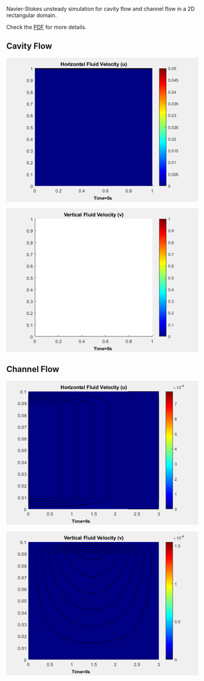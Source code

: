 
Navier-Stokes unsteady simulation for cavity flow and channel flow in a 2D rectangular domain.


Check the [PDF](https://github.com/auralius/numerical-methods-with-matlab/blob/main/numerical_methods_for_complex_systems.pdf) for more details.


Cavity Flow  
-----------


![alt text](https://github.com/auralius/numerical-methods-with-matlab/blob/main/unsteady_navier_stokes/cavity_flow_u.gif?raw=true)


![alt text](https://github.com/auralius/numerical-methods-with-matlab/blob/main/unsteady_navier_stokes/cavity_flow_v.gif?raw=true)


Channel Flow  
------------


![alt text](https://github.com/auralius/numerical-methods-with-matlab/blob/main/unsteady_navier_stokes/channel_flow_u.gif?raw=true)


![alt text](https://github.com/auralius/numerical-methods-with-matlab/blob/main/unsteady_navier_stokes/channel_flow_v.gif?raw=true)




